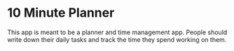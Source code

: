 # 10 Minute Planner

This app is meant to be a planner and time management app. People should write down their daily tasks and track the time they spend working on them.
